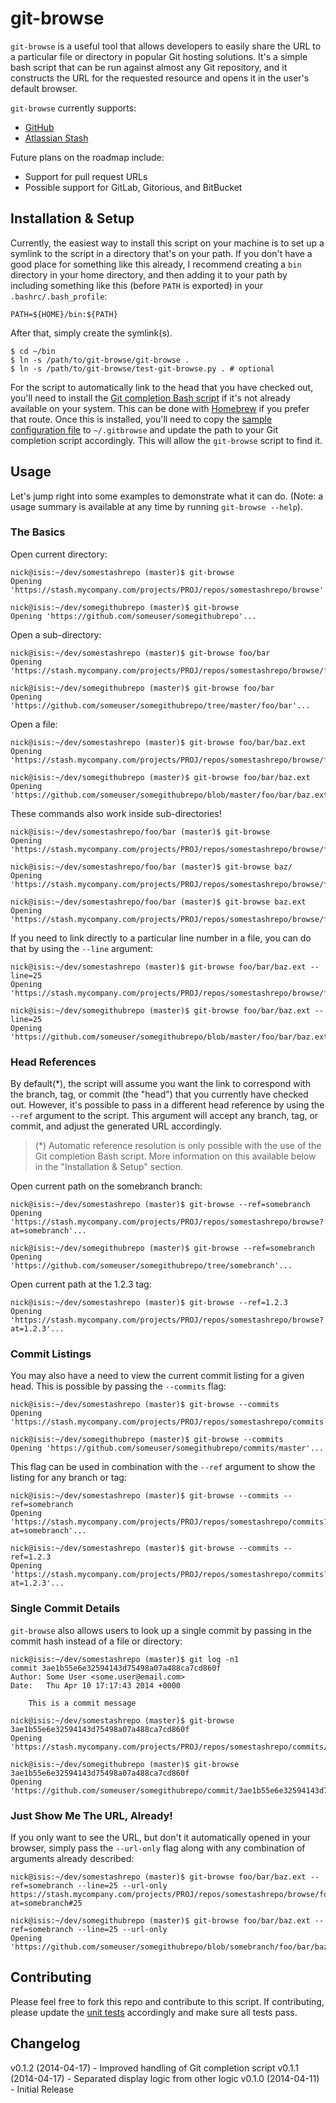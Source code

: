 # git-browse

`git-browse` is a useful tool that allows developers to easily share the URL to a particular file or directory in popular Git hosting solutions.  It's a simple bash script that can be run against almost any Git repository, and it constructs the URL for the requested resource and opens it in the user's default browser.

`git-browse` currently supports:

- [GitHub](https://github.com/)
- [Atlassian Stash](https://www.atlassian.com/software/stash)

Future plans on the roadmap include:

- Support for pull request URLs
- Possible support for GitLab, Gitorious, and BitBucket

## Installation & Setup
Currently, the easiest way to install this script on your machine is to set up a symlink to the script in a directory that's on your path.  If you don't have a good place for something like this already, I recommend creating a `bin` directory in your home directory, and then adding it to your path by including something like this (before `PATH` is exported) in your `.bashrc/.bash_profile`:

```
PATH=${HOME}/bin:${PATH}
```

After that, simply create the symlink(s).

```
$ cd ~/bin
$ ln -s /path/to/git-browse/git-browse .
$ ln -s /path/to/git-browse/test-git-browse.py . # optional
```

For the script to automatically link to the head that you have checked out, you'll need to install the [Git completion Bash script](https://github.com/git/git/blob/master/contrib/completion/git-completion.bash) if it's not already available on your system.  This can be done with [Homebrew](https://github.com/bobthecow/git-flow-completion/wiki/Install-Bash-git-completion) if you prefer that route.  Once this is installed, you'll need to copy the [sample configuration file](https://github.com/nickmoorman/git-browse/blob/master/.gitbrowse.sample) to `~/.gitbrowse` and update the path to your Git completion script accordingly.  This will allow the `git-browse` script to find it.

## Usage
Let's jump right into some examples to demonstrate what it can do. (Note: a usage summary is available at any time by running `git-browse --help`).

### The Basics
Open current directory:

```
nick@isis:~/dev/somestashrepo (master)$ git-browse
Opening 'https://stash.mycompany.com/projects/PROJ/repos/somestashrepo/browse'...
```

```
nick@isis:~/dev/somegithubrepo (master)$ git-browse
Opening 'https://github.com/someuser/somegithubrepo'...
```

Open a sub-directory:

```
nick@isis:~/dev/somestashrepo (master)$ git-browse foo/bar
Opening 'https://stash.mycompany.com/projects/PROJ/repos/somestashrepo/browse/foo/bar'...
```

```
nick@isis:~/dev/somegithubrepo (master)$ git-browse foo/bar
Opening 'https://github.com/someuser/somegithubrepo/tree/master/foo/bar'...
```

Open a file:

```
nick@isis:~/dev/somestashrepo (master)$ git-browse foo/bar/baz.ext
Opening 'https://stash.mycompany.com/projects/PROJ/repos/somestashrepo/browse/foo/bar/baz.ext'...
```

```
nick@isis:~/dev/somegithubrepo (master)$ git-browse foo/bar/baz.ext
Opening 'https://github.com/someuser/somegithubrepo/blob/master/foo/bar/baz.ext'...
```

These commands also work inside sub-directories!

```
nick@isis:~/dev/somestashrepo/foo/bar (master)$ git-browse
Opening 'https://stash.mycompany.com/projects/PROJ/repos/somestashrepo/browse/foo/bar'...
```

```
nick@isis:~/dev/somestashrepo/foo/bar (master)$ git-browse baz/
Opening 'https://stash.mycompany.com/projects/PROJ/repos/somestashrepo/browse/foo/bar/baz'...
```

```
nick@isis:~/dev/somestashrepo/foo/bar (master)$ git-browse baz.ext
Opening 'https://stash.mycompany.com/projects/PROJ/repos/somestashrepo/browse/foo/bar/baz.ext'...
```

If you need to link directly to a particular line number in a file, you can do that by using the `--line` argument:

```
nick@isis:~/dev/somestashrepo (master)$ git-browse foo/bar/baz.ext --line=25
Opening 'https://stash.mycompany.com/projects/PROJ/repos/somestashrepo/browse/foo/bar/baz.ext#25'...
```

```
nick@isis:~/dev/somegithubrepo (master)$ git-browse foo/bar/baz.ext --line=25
Opening 'https://github.com/someuser/somegithubrepo/blob/master/foo/bar/baz.ext#L25'...
```

### Head References
By default(*), the script will assume you want the link to correspond with the branch, tag, or commit (the "head") that you currently have checked out.  However, it's possible to pass in a different head reference by using the `--ref` argument to the script.  This argument will accept any branch, tag, or commit, and adjust the generated URL accordingly.
> (*) Automatic reference resolution is only possible with the use of the Git completion
> Bash script.  More information on this available below in the "Installation & Setup" section.

Open current path on the somebranch branch:

```
nick@isis:~/dev/somestashrepo (master)$ git-browse --ref=somebranch
Opening 'https://stash.mycompany.com/projects/PROJ/repos/somestashrepo/browse?at=somebranch'...
```

```
nick@isis:~/dev/somegithubrepo (master)$ git-browse --ref=somebranch
Opening 'https://github.com/someuser/somegithubrepo/tree/somebranch'...
```

Open current path at the 1.2.3 tag:

```
nick@isis:~/dev/somestashrepo (master)$ git-browse --ref=1.2.3
Opening 'https://stash.mycompany.com/projects/PROJ/repos/somestashrepo/browse?at=1.2.3'...
```

### Commit Listings
You may also have a need to view the current commit listing for a given head.  This is possible by passing the `--commits` flag:

```
nick@isis:~/dev/somestashrepo (master)$ git-browse --commits
Opening 'https://stash.mycompany.com/projects/PROJ/repos/somestashrepo/commits'...
```

```
nick@isis:~/dev/somegithubrepo (master)$ git-browse --commits
Opening 'https://github.com/someuser/somegithubrepo/commits/master'...
```

This flag can be used in combination with the `--ref` argument to show the listing for any branch or tag:

```
nick@isis:~/dev/somestashrepo (master)$ git-browse --commits --ref=somebranch
Opening 'https://stash.mycompany.com/projects/PROJ/repos/somestashrepo/commits?at=somebranch'...
```

```
nick@isis:~/dev/somestashrepo (master)$ git-browse --commits --ref=1.2.3
Opening 'https://stash.mycompany.com/projects/PROJ/repos/somestashrepo/commits?at=1.2.3'...
```

### Single Commit Details
`git-browse` also allows users to look up a single commit by passing in the commit hash instead of a file or directory:

```
nick@isis:~/dev/somestashrepo (master)$ git log -n1
commit 3ae1b55e6e32594143d75498a07a488ca7cd860f
Author: Some User <some.user@email.com>
Date:   Thu Apr 10 17:17:43 2014 +0000

    This is a commit message

nick@isis:~/dev/somestashrepo (master)$ git-browse 3ae1b55e6e32594143d75498a07a488ca7cd860f
Opening 'https://stash.mycompany.com/projects/PROJ/repos/somestashrepo/commits/3ae1b55e6e32594143d75498a07a488ca7cd860f'...
```

```
nick@isis:~/dev/somegithubrepo (master)$ git-browse 3ae1b55e6e32594143d75498a07a488ca7cd860f
Opening 'https://github.com/someuser/somegithubrepo/commit/3ae1b55e6e32594143d75498a07a488ca7cd860f'...
```

### Just Show Me The URL, Already!
If you only want to see the URL, but don't it automatically opened in your browser, simply pass the `--url-only` flag along with any combination of arguments already described:

```
nick@isis:~/dev/somestashrepo (master)$ git-browse foo/bar/baz.ext --ref=somebranch --line=25 --url-only
https://stash.mycompany.com/projects/PROJ/repos/somestashrepo/browse/foo/bar/baz.ext?at=somebranch#25
```

```
nick@isis:~/dev/somegithubrepo (master)$ git-browse foo/bar/baz.ext --ref=somebranch --line=25 --url-only
Opening 'https://github.com/someuser/somegithubrepo/blob/somebranch/foo/bar/baz.ext#L25'...
```

## Contributing
Please feel free to fork this repo and contribute to this script.  If contributing, please update the [unit tests](https://github.com/nickmoorman/git-browse/blob/test-git-browse.py) accordingly and make sure all tests pass.

## Changelog
v0.1.2 (2014-04-17) - Improved handling of Git completion script
v0.1.1 (2014-04-17) - Separated display logic from other logic
v0.1.0 (2014-04-11) - Initial Release
